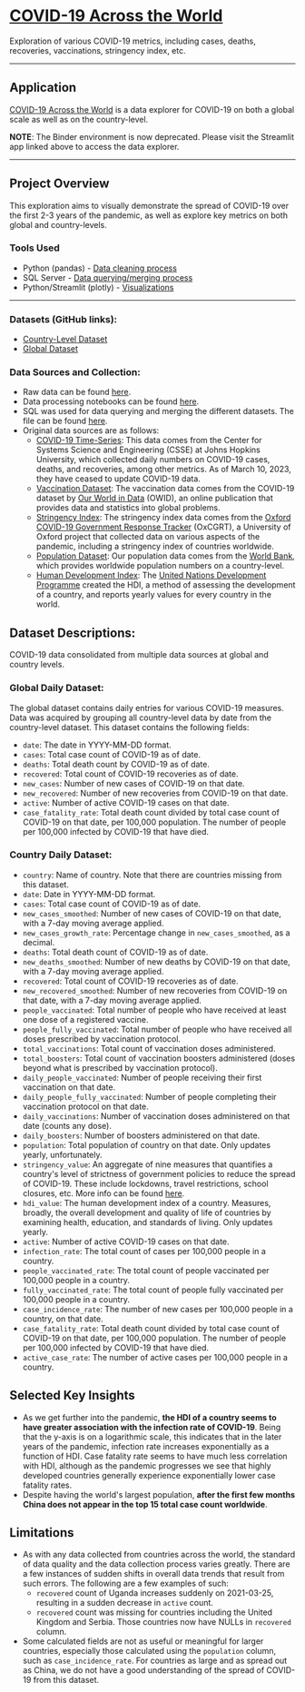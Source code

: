 # [COVID-19 Across the World](https://covid-across-the-world.streamlit.app/)
Exploration of various COVID-19 metrics, including cases, deaths, recoveries, vaccinations, stringency index, etc.

---

## Application
[COVID-19 Across the World](https://covid-across-the-world.streamlit.app/) is a data explorer for COVID-19 on both a global scale as well as on the country-level.

**NOTE**: The Binder environment is now deprecated. Please visit the Streamlit app linked above to access the data explorer.

---

## Project Overview
This exploration aims to visually demonstrate the spread of COVID-19 over the first 2-3 years of the pandemic, as well as explore key metrics on both global and country-levels. 

### Tools Used
- Python (pandas) - [Data cleaning process](https://github.com/jamesinjune/COVID_19_Data_Exploration/tree/main/notebooks)
- SQL Server - [Data querying/merging process](https://github.com/jamesinjune/COVID_19_Data_Exploration/blob/main/covid_queries_views.sql)
- Python/Streamlit (plotly) - [Visualizations](https://github.com/jamesinjune/COVID_19_Data_Exploration/blob/main/COVID_Visualizations.ipynb)

---

### Datasets (GitHub links):
- [Country-Level Dataset](https://github.com/jamesinjune/COVID_19_Data_Exploration/blob/main/visualization_data/covid_daily_country.zip)
- [Global Dataset](https://github.com/jamesinjune/COVID_19_Data_Exploration/blob/main/visualization_data/covid_daily_global.csv)

### Data Sources and Collection:
- Raw data can be found [here](https://github.com/jamesinjune/COVID_19_Data_Exploration/tree/main/raw_data).
- Data processing notebooks can be found [here](https://github.com/jamesinjune/COVID_19_Data_Exploration/tree/main/notebooks).
- SQL was used for data querying and merging the different datasets. The file can be found [here](https://github.com/jamesinjune/COVID_19_Data_Exploration/blob/main/covid_queries_views.sql).
- Original data sources are as follows:
    - [COVID-19 Time-Series](https://github.com/CSSEGISandData/COVID-19/tree/master/csse_covid_19_data/csse_covid_19_time_series): This data comes from the Center for Systems Science and Engineering (CSSE) at Johns Hopkins University, which collected daily numbers on COVID-19 cases, deaths, and recoveries, among other metrics. As of March 10, 2023, they have ceased to update COVID-19 data.
    - [Vaccination Dataset](https://github.com/owid/covid-19-data/blob/master/public/data/vaccinations/vaccinations.csv): The vaccination data comes from the COVID-19 dataset by [Our World in Data](https://ourworldindata.org/) (OWID), an online publication that provides data and statistics into global problems.
    - [Stringency Index](https://github.com/OxCGRT/covid-policy-tracker/blob/master/data/timeseries/stringency_index_avg.csv): The stringency index data comes from the [Oxford COVID-19 Government Response Tracker](https://www.bsg.ox.ac.uk/research/covid-19-government-response-tracker) (OxCGRT), a University of Oxford project that collected data on various aspects of the pandemic, including a stringency index of countries worldwide.
    - [Population Dataset](https://data.worldbank.org/indicator/SP.POP.TOTL): Our population data comes from the [World Bank](https://data.worldbank.org/indicator/SP.POP.TOTL), which provides worldwide population numbers on a country-level.
    - [Human Development Index](https://hdr.undp.org/data-center/documentation-and-downloads): The [United Nations Development Programme](https://hdr.undp.org/data-center/human-development-index#/indicies/HDI) created the HDI, a method of assessing the development of a country, and reports yearly values for every country in the world.

## Dataset Descriptions:
COVID-19 data consolidated from multiple data sources at global and country levels.

### Global Daily Dataset:
The global dataset contains daily entries for various COVID-19 measures. Data was acquired by grouping all country-level data by date from the country-level dataset. This dataset contains the following fields:
- `date`: The date in YYYY-MM-DD format.
- `cases`: Total case count of COVID-19 as of date.
- `deaths`: Total death count by COVID-19 as of date.
- `recovered`: Total count of COVID-19 recoveries as of date.
- `new_cases`: Number of new cases of COVID-19 on that date.
- `new_recovered`: Number of new recoveries from COVID-19 on that date.
- `active`: Number of active COVID-19 cases on that date.
- `case_fatality_rate`: Total death count divided by total case count of COVID-19 on that date, per 100,000 population. The number of people per 100,000 infected by COVID-19 that have died.

### Country Daily Dataset:
- `country`: Name of country. Note that there are countries missing from this dataset.
- `date`: Date in YYYY-MM-DD format.
- `cases`: Total case count of COVID-19 as of date.
- `new_cases_smoothed`: Number of new cases of COVID-19 on that date, with a 7-day moving average applied.
- `new_cases_growth_rate`: Percentage change in `new_cases_smoothed`, as a decimal.
- `deaths`: Total death count of COVID-19 as of date.
- `new_deaths_smoothed`: Number of new deaths by COVID-19 on that date, with a 7-day moving average applied.
- `recovered`: Total count of COVID-19 recoveries as of date.
- `new_recovered_smoothed`: Number of new recoveries from COVID-19 on that date, with a 7-day moving average applied.
- `people_vaccinated`: Total number of people who have received at least one dose of a registered vaccine.
- `people_fully_vaccinated`: Total number of people who have received all doses prescribed by vaccination protocol.
- `total_vaccinations`: Total count of vaccination doses administered.
- `total_boosters`: Total count of vaccination boosters administered (doses beyond what is prescribed by vaccination protocol).
- `daily_people_vaccinated`: Number of people receiving their first vaccination on that date.
- `daily_people_fully_vaccinated`: Number of people completing their vaccination protocol on that date.
- `daily_vaccinations`: Number of vaccination doses administered on that date (counts any dose).
- `daily_boosters`: Number of boosters administered on that date.
- `population`: Total population of country on that date. Only updates yearly, unfortunately.
- `stringency_value`: An aggregate of nine measures that quantifies a country's level of strictness of government policies to reduce the spread of COVID-19. These include lockdowns, travel restrictions, school closures, etc. More info can be found [here](https://github.com/OxCGRT/covid-policy-dataset/blob/main/documentation_and_codebook.md).
- `hdi_value`: The human development index of a country. Measures, broadly, the overall development and quality of life of countries by examining health, education, and standards of living. Only updates yearly.
- `active`: Number of active COVID-19 cases on that date.
- `infection_rate`: The total count of cases per 100,000 people in a country.
- `people_vaccinated_rate`: The total count of people vaccinated per 100,000 people in a country.
- `fully_vaccinated_rate`: The total count of people fully vaccinated per 100,000 people in a country.
- `case_incidence_rate`: The number of new cases per 100,000 people in a country, on that date.
- `case_fatality_rate`: Total death count divided by total case count of COVID-19 on that date, per 100,000 population. The number of people per 100,000 infected by COVID-19 that have died.
- `active_case_rate`: The number of active cases per 100,000 people in a country.

## Selected Key Insights
- As we get further into the pandemic, **the HDI of a country seems to have greater association with the infection rate of COVID-19**. Being that the y-axis is on a logarithmic scale, this indicates that in the later years of the pandemic, infection rate increases exponentially as a function of HDI. Case fatality rate seems to have much less correlation with HDI, although as the pandemic progresses we see that highly developed countries generally experience exponentially lower case fatality rates.
- Despite having the world's largest population, **after the first few months China does not appear in the top 15 total case count worldwide**.

## Limitations
- As with any data collected from countries across the world, the standard of data quality and the data collection process varies greatly. There are a few instances of sudden shifts in overall data trends that result from such errors. The following are a few examples of such:
  - `recovered` count of Uganda increases suddenly on 2021-03-25, resulting in a sudden decrease in `active` count.
  - `recovered` count was missing for countries including the United Kingdom and Serbia. Those countries now have NULLs in `recovered` column.
- Some calculated fields are not as useful or meaningful for larger countries, especially those calculated using the `population` column, such as `case_incidence_rate`. For countries as large and as spread out as China, we do not have a good understanding of the spread of COVID-19 from this dataset.
